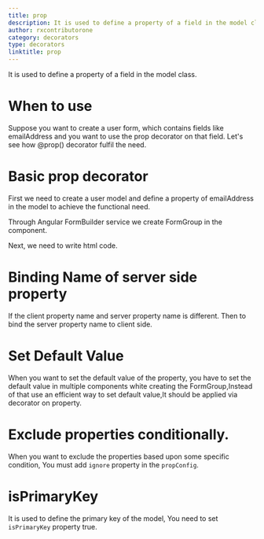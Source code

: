 ```yaml
---
title: prop
description: It is used to define a property of a field in the model class.
author: rxcontributorone
category: decorators
type: decorators
linktitle: prop
---
```


<div class="title-bar"><p>It is used to define a property of a field in the model class.</p></div>

# When to use
Suppose you want to create a user form, which contains fields like emailAddress and you want to use the prop decorator on that field.
Let's see how @prop() decorator fulfil the need.

# Basic prop decorator  
First we need to create a user model and define a property of emailAddress in the model to achieve the functional need.
<div component="app-code" key="prop-add-model"></div> 

Through Angular FormBuilder service we create FormGroup in the component.

<div component="app-code" key="prop-add-component"></div> 
Next, we need to write html code.
<div component="app-code" key="prop-add-html"></div> 
<div component="app-example-runner" ref-component="app-prop-add"></div>

# Binding Name of server side property
If the client property name and server property name is different. Then to bind the server property name to client side.

<div component="app-example-runner" ref-component="app-prop-server" title="Binding server side name with prop" key="server"></div>

# Set Default Value
When you want to set the default value of the property, you have to set the default value in multiple components white creating the FormGroup,Instead of that use an efficient way to set default value,It should be applied via decorator on property.

<div component="app-example-runner" ref-component="app-prop-default" title="Setting default value with prop" key="default"></div>

# Exclude properties conditionally.
When you want to exclude the properties based upon some specific condition, You must add `ignore` property in the `propConfig`.

<div component="app-example-runner" ref-component="app-prop-exclude" title="exclude with prop" key="exclude"></div>

# isPrimaryKey
It is used to define the primary key of the model, You need to set `isPrimaryKey` property true.

<div component="app-example-runner" ref-component="app-prop-primary" title="primary key with prop" key="primary"></div>




